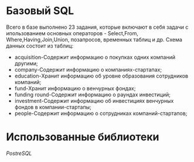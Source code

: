 # Базовый SQL
Всего в базе выполнено 23 задания, которые включают в себя задачи с ипользованием основных операторов - Select,From, Where,Having,Join,Union, позапросов, временных таблиц и др.
Схема данных состоит из таблиц: 
* acquisition-Содержит информацию о покупках одних компаний другими;
* company-Содержит информацию о компаниях-стартапах; 
* education-Хранит информацию об уровне образования сотрудников компаний; 
* fund-Хранит информацию о венчурных фондах;
* funding round-Содержит информацию о раундах инвестиций; 
* investment-Содержит информацию об инвестициях венчурных фондов в компании-стартапы;
* people-Содержит информацию о сотрудниках компаний-стартапов;

# Использованные библиотеки
_PostreSQL_

